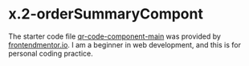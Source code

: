# x.2-orderSummaryCompont

The starter code file [qr-code-component-main](https://www.frontendmentor.io/challenges/order-summary-component-QlPmajDUj/hub/order-summary-component-UK5hzxWLSr) was provided by [frontendmentor.io](https://www.frontendmentor.io/home). I am a beginner in web development, and this is for personal coding practice. 